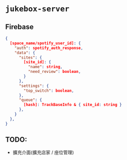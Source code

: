# `jukebox-server`

## Firebase

```JSON
{
  [space_name/spotify_user_id]: {
    "auth": spotify_auth_response,
    "data": {
      "sites": {
        [site_id]: {
          "name": string,
          "need_review": boolean,
        }
      },
      "settings": {
        "top_switch": boolean,
      },
      "queue": {
        [hash]: TrackBaseInfo & { site_id: string }
      },
    }
  },
}
```

## TODO:

- 擴充介面(擴充店家 / 座位管理)
